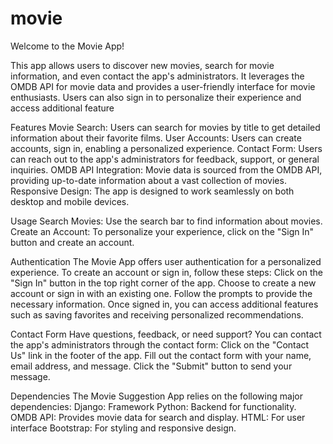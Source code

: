 # movie
Welcome to the Movie App! 

This app allows users to discover new movies, search for movie information, and even contact the app's administrators.
It leverages the OMDB API for movie data and provides a user-friendly interface for movie enthusiasts.
Users can also sign in to personalize their experience and access additional feature

Features
Movie Search: Users can search for movies by title to get detailed information about their favorite films.
User Accounts: Users can create accounts, sign in, enabling a personalized experience.
Contact Form: Users can reach out to the app's administrators for feedback, support, or general inquiries.
OMDB API Integration: Movie data is sourced from the OMDB API, providing up-to-date information about a vast collection of movies.
Responsive Design: The app is designed to work seamlessly on both desktop and mobile devices.

Usage
Search Movies: Use the search bar to find information about movies. 
Create an Account: To personalize your experience, click on the "Sign In" button and create an account.

Authentication
The Movie App offers user authentication for a personalized experience. To create an account or sign in, follow these steps:
Click on the "Sign In" button in the top right corner of the app.
Choose to create a new account or sign in with an existing one.
Follow the prompts to provide the necessary information.
Once signed in, you can access additional features such as saving favorites and receiving personalized recommendations.

Contact Form
Have questions, feedback, or need support? You can contact the app's administrators through the contact form:
Click on the "Contact Us" link in the footer of the app.
Fill out the contact form with your name, email address, and message.
Click the "Submit" button to send your message.


Dependencies
The Movie Suggestion App relies on the following major dependencies:
Django: Framework
Python: Backend for functionality.
OMDB API: Provides movie data for search and display.
HTML: For user interface
Bootstrap: For styling and responsive design.

